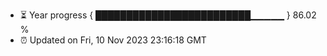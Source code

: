 - ⏳ Year progress { █████████████████████████▁▁▁▁▁ } 86.02 %
- ⏰ Updated on Fri, 10 Nov 2023 23:16:18 GMT

